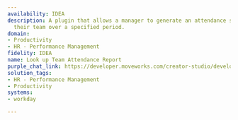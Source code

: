```yaml
---
availability: IDEA
description: A plugin that allows a manager to generate an attendance summary for
  their team over a specified period.
domain:
- Productivity
- HR - Performance Management
fidelity: IDEA
name: Look up Team Attendance Report
purple_chat_link: https://developer.moveworks.com/creator-studio/developer-tools/purple-chat/?conversation=%7B%22startTimestamp%22%3A%2211%3A43+AM%22%2C%22messages%22%3A%5B%7B%22parts%22%3A%5B%7B%22richText%22%3A%22Show+attendance+for+my+team+in+June.%22%7D%5D%2C%22role%22%3A%22user%22%7D%2C%7B%22parts%22%3A%5B%7B%22reasoningSteps%22%3A%5B%7B%22richText%22%3A%22Resolving+%27my+team%27+to+the+user%27s+direct+reports+in+%3Cb%3EWorkday%3C%2Fb%3E.%22%2C%22status%22%3A%22success%22%7D%2C%7B%22richText%22%3A%22Setting+the+reporting+period+to+June+2024.%22%2C%22status%22%3A%22success%22%7D%2C%7B%22richText%22%3A%22Querying+attendance+data+for+the+team.%22%2C%22status%22%3A%22success%22%7D%5D%7D%2C%7B%22richText%22%3A%22%3Cp%3EHere+is+the+attendance+summary+for+your+team+for+June+2024.+The+month+has+20+working+days.%3C%2Fp%3E%3Cul%3E%3Cli%3E%3Cb%3EAnna+Lee%3A%3C%2Fb%3E+19+days+present%2C+1+day+PTO%3C%2Fli%3E%3Cli%3E%3Cb%3EBen+Carter%3A%3C%2Fb%3E+18+days+present%2C+2+days+sick+leave%3C%2Fli%3E%3Cli%3E%3Cb%3EChloe+Davis%3A%3C%2Fb%3E+20+days+present%2C+0+days+off%3C%2Fli%3E%3Cli%3E%3Cb%3EDavid+Smith%3A%3C%2Fb%3E+17+days+present%2C+3+days+PTO%3C%2Fli%3E%3C%2Ful%3E%22%7D%2C%7B%22citations%22%3A%5B%7B%22citationTitle%22%3A%22June+2024+Team+Attendance+Report%22%2C%22connectorName%22%3A%22workday%22%7D%5D%7D%5D%2C%22role%22%3A%22assistant%22%7D%5D%7D
solution_tags:
- HR - Performance Management
- Productivity
systems:
- workday

---
```


